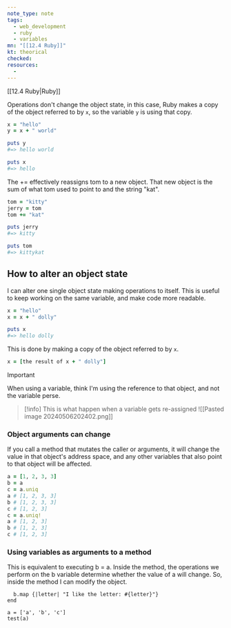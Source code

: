 ```yaml
---
note_type: note
tags:
  - web_development
  - ruby
  - variables
mn: "[[12.4 Ruby]]"
kt: theorical
checked: 
resources:
  -
---
```

[[12.4 Ruby|Ruby]]

Operations don't change the object state, in this case, Ruby makes a copy of the object referred to by `x`, so the variable `y` is using that copy. 

```ruby
x = "hello"
y = x + " world"

puts y
#=> hello world

puts x   
#=> hello
```

The += effectively reassigns tom to a new object. That new object is the sum of what tom used to point to and the string "kat".

```ruby
tom = "kitty"
jerry = tom
tom += "kat"

puts jerry   
#=> kitty

puts tom   
#=> kittykat
```

## How to alter an object state
I can alter one single object state making operations to itself. This is useful to keep working on the same variable, and make code more readable. 

```ruby
x = "hello"
x = x + " dolly"

puts x   
#=> hello dolly
```

This is done by making a copy of the object referred to by `x`. 

```ruby
x = [the result of x + " dolly"]
```

>[!important]
>When using a variable, think I'm using the reference to that object, and not the variable perse. 

>[!info] This is what happen when a variable gets re-assigned
>![[Pasted image 20240506202402.png]]

### Object arguments can change 
If you call a method that mutates the caller or arguments, it will change the value in that object's address space, and any other variables that also point to that object will be affected.


```ruby
a = [1, 2, 3, 3]
b = a
c = a.uniq
a # [1, 2, 3, 3]
b # [1, 2, 3, 3]
c # [1, 2, 3]
c = a.uniq!
a # [1, 2, 3]
b # [1, 2, 3]
c # [1, 2, 3]
```

### Using variables as arguments to a method
This is equivalent to executing b = a. Inside the method, the operations we perform on the b variable determine whether the value of a will change. So, inside the method I can modify the object.

```rubydef test(b)
  b.map {|letter| "I like the letter: #{letter}"}
end

a = ['a', 'b', 'c']
test(a)
```